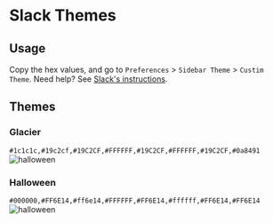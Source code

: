 # Slack Themes

## Usage

Copy the hex values, and go to `Preferences` > `Sidebar Theme` > `Custim Theme`. Need help? See [Slack's instructions](https://get.slack.help/hc/en-us/articles/205166337-Customize-your-Slack-theme). 

## Themes


### Glacier

`#1c1c1c,#19c2cf,#19C2CF,#FFFFFF,#19C2CF,#FFFFFF,#19C2CF,#0a8491`
![halloween](http://github.com/marineb/slack-themes/themes/halloween.png)


### Halloween

`#000000,#FF6E14,#ff6e14,#FFFFFF,#FF6E14,#ffffff,#FF6E14,#FF6E14`
![halloween](http://github.com/marineb/slack-themes/themes/halloween.png)

